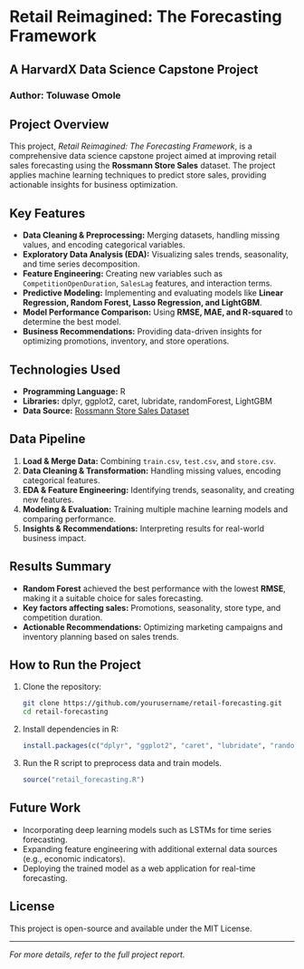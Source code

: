 # Retail Reimagined: The Forecasting Framework

## A HarvardX Data Science Capstone Project

### Author: Toluwase Omole

## Project Overview

This project, *Retail Reimagined: The Forecasting Framework*, is a comprehensive data science capstone project aimed at improving retail sales forecasting using the **Rossmann Store Sales** dataset. The project applies machine learning techniques to predict store sales, providing actionable insights for business optimization.

## Key Features
- **Data Cleaning & Preprocessing:** Merging datasets, handling missing values, and encoding categorical variables.
- **Exploratory Data Analysis (EDA):** Visualizing sales trends, seasonality, and time series decomposition.
- **Feature Engineering:** Creating new variables such as `CompetitionOpenDuration`, `SalesLag` features, and interaction terms.
- **Predictive Modeling:** Implementing and evaluating models like **Linear Regression, Random Forest, Lasso Regression, and LightGBM**.
- **Model Performance Comparison:** Using **RMSE, MAE, and R-squared** to determine the best model.
- **Business Recommendations:** Providing data-driven insights for optimizing promotions, inventory, and store operations.

## Technologies Used
- **Programming Language:** R
- **Libraries:** dplyr, ggplot2, caret, lubridate, randomForest, LightGBM
- **Data Source:** [Rossmann Store Sales Dataset](https://www.kaggle.com/competitions/rossmann-store-sales/data)

## Data Pipeline
1. **Load & Merge Data:** Combining `train.csv`, `test.csv`, and `store.csv`.
2. **Data Cleaning & Transformation:** Handling missing values, encoding categorical features.
3. **EDA & Feature Engineering:** Identifying trends, seasonality, and creating new features.
4. **Modeling & Evaluation:** Training multiple machine learning models and comparing performance.
5. **Insights & Recommendations:** Interpreting results for real-world business impact.

## Results Summary
- **Random Forest** achieved the best performance with the lowest **RMSE**, making it a suitable choice for sales forecasting.
- **Key factors affecting sales:** Promotions, seasonality, store type, and competition duration.
- **Actionable Recommendations:** Optimizing marketing campaigns and inventory planning based on sales trends.

## How to Run the Project
1. Clone the repository:
   ```sh
   git clone https://github.com/yourusername/retail-forecasting.git
   cd retail-forecasting
   ```
2. Install dependencies in R:
   ```r
   install.packages(c("dplyr", "ggplot2", "caret", "lubridate", "randomForest", "lightgbm"))
   ```
3. Run the R script to preprocess data and train models.
   ```r
   source("retail_forecasting.R")
   ```

## Future Work
- Incorporating deep learning models such as LSTMs for time series forecasting.
- Expanding feature engineering with additional external data sources (e.g., economic indicators).
- Deploying the trained model as a web application for real-time forecasting.

## License
This project is open-source and available under the MIT License.

---
*For more details, refer to the full project report.*


